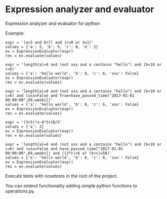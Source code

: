 # Expression analyzer and evaluator
Expression analyzer and evaluator for python

Example:
```
expr = '(a>3 and b<7) and (c=0 or d=1)'
values = {'a': 5, 'b': 5, 'c': 0, 'd': 2}
ev = ExpressionEvaluator(expr)
res = ev.evaluate(values)
```
```
expr = 'length[a]=9 and (not xxx and a contains "hello") and (b<10 or c=6)'
values = {'a': 'hello world', 'b': 8, 'c': 6, 'xxx': False}
ev = ExpressionEvaluator(expr)
res = ev.evaluate(values)
```
```
expr = 'length[a]=9 and (not xxx and a contains "hello") and (b<10 or c=6) and (xxx=False and True=have_passed_time["2017-01-01 00:00:00",60,weeks])'
values = {'a': 'hello world', 'b': 8, 'c': 6, 'xxx': False}
ev = ExpressionEvaluator(expr)
res = ev.evaluate(values)
```
```
expr = '(3+5)*a-4*3+10/5'
values = {'a': 2}
ev = ExpressionEvaluator(expr)
res = ev.evaluate(values)
```
```
expr = 'length[a]=9 and (not xxx and a contains "hello") and (b<10 or c=6) and (xxx=False and have_passed_time["2017-01-01 00:00:00",60,weeks]) and ((2*c)<b or (b+c)=50)'
values = {'a': 'hello world', 'b': 8, 'c': 6, 'xxx': False}
ev = ExpressionEvaluator(expr)
res = ev.evaluate(values)
```

Execute tests with nosetests in the root of the project.

You can extend functionality adding simple python functions to operations.py.
